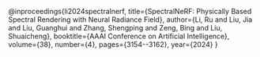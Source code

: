 @inproceedings{li2024spectralnerf,
  title={SpectralNeRF: Physically Based Spectral Rendering with Neural Radiance Field},
  author={Li, Ru and Liu, Jia and Liu, Guanghui and Zhang, Shengping and Zeng, Bing and Liu, Shuaicheng},
  booktitle={AAAI Conference on Artificial Intelligence},
  volume={38},
  number={4},
  pages={3154--3162},
  year={2024}
}
